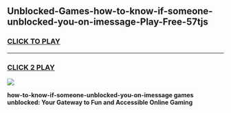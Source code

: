 
## Unblocked-Games-how-to-know-if-someone-unblocked-you-on-imessage-Play-Free-57tjs
<h3>
<a href="https://premium76.site?title=how-to-know-if-someone-unblocked-you-on-imessage&ref=12A">CLICK TO PLAY</a></h3>
<hr>

<h3>
<a href="https://premium76.site?title=how-to-know-if-someone-unblocked-you-on-imessage&ref=12A">CLICK 2 PLAY</a>
  
</h3>

<a href="https://premium76.site?title=how-to-know-if-someone-unblocked-you-on-imessage&ref=12A"><img src="https://clearcache.store/games.png"></a>


**how-to-know-if-someone-unblocked-you-on-imessage games unblocked: Your Gateway to Fun and Accessible Online Gaming**
